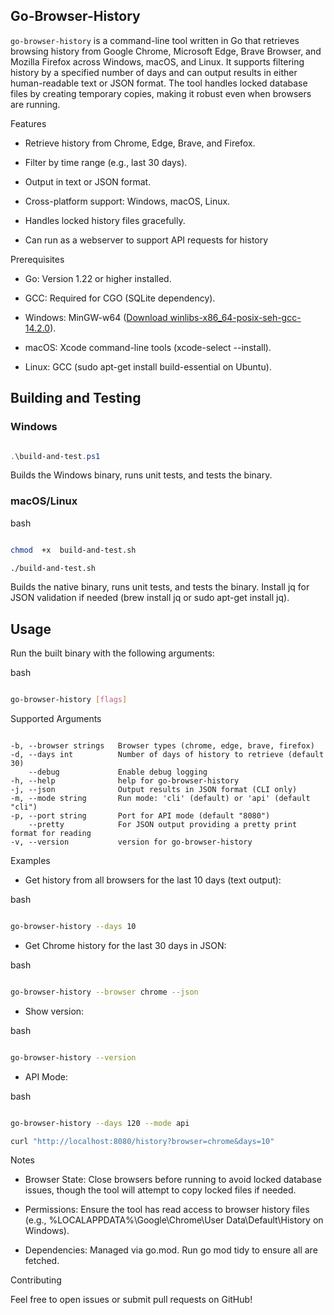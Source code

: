 
## Go-Browser-History

  
  

`go-browser-history` is a command-line tool written in Go that retrieves browsing history from Google Chrome, Microsoft Edge, Brave Browser, and Mozilla Firefox across Windows, macOS, and Linux. It supports filtering history by a specified number of days and can output results in either human-readable text or JSON format. The tool handles locked database files by creating temporary copies, making it robust even when browsers are running.

  

Features

  

- Retrieve history from Chrome, Edge, Brave, and Firefox.

- Filter by time range (e.g., last 30 days).

- Output in text or JSON format.

- Cross-platform support: Windows, macOS, Linux.

- Handles locked history files gracefully.

  

- Can run as a webserver to support API requests for history

  

Prerequisites

  

- Go: Version 1.22 or higher installed.

- GCC: Required for CGO (SQLite dependency).

- Windows: MinGW-w64 ([Download winlibs-x86_64-posix-seh-gcc-14.2.0](https://github.com/brechtsanders/winlibs_mingw/releases/download/14.2.0posix-19.1.7-12.0.0-msvcrt-r3/winlibs-x86_64-posix-seh-gcc-14.2.0-mingw-w64msvcrt-12.0.0-r3.zip)).

- macOS: Xcode command-line tools (xcode-select --install).

- Linux: GCC (sudo apt-get install build-essential on Ubuntu).

  

## Building and Testing

### Windows

```powershell

.\build-and-test.ps1

```

  

Builds the Windows binary, runs unit tests, and tests the binary.

  

### macOS/Linux

  

bash

  

```bash

chmod  +x  build-and-test.sh

./build-and-test.sh

```

  

Builds the native binary, runs unit tests, and tests the binary. Install jq for JSON validation if needed (brew install jq or sudo apt-get install jq).

  
  

## Usage

  

Run the built binary with the following arguments:

  

bash

  

```bash

go-browser-history [flags]

```

  

Supported Arguments

  

```text

-b, --browser strings   Browser types (chrome, edge, brave, firefox)
-d, --days int          Number of days of history to retrieve (default 30)
    --debug             Enable debug logging
-h, --help              help for go-browser-history
-j, --json              Output results in JSON format (CLI only)
-m, --mode string       Run mode: 'cli' (default) or 'api' (default "cli")
-p, --port string       Port for API mode (default "8080")
    --pretty            For JSON output providing a pretty print format for reading
-v, --version           version for go-browser-history

```

  

Examples

  

- Get history from all browsers for the last 10 days (text output):

bash

```bash

go-browser-history --days 10

```

- Get Chrome history for the last 30 days in JSON:

bash

```bash

go-browser-history --browser chrome --json

```

- Show version:

bash

```bash

go-browser-history --version

```

  

- API Mode:

  

bash

```bash

go-browser-history --days 120 --mode api

curl "http://localhost:8080/history?browser=chrome&days=10"

```

  

Notes

  

- Browser State: Close browsers before running to avoid locked database issues, though the tool will attempt to copy locked files if needed.

- Permissions: Ensure the tool has read access to browser history files (e.g., %LOCALAPPDATA%\Google\Chrome\User Data\Default\History on Windows).

- Dependencies: Managed via go.mod. Run go mod tidy to ensure all are fetched.

  

Contributing

  

Feel free to open issues or submit pull requests on GitHub!